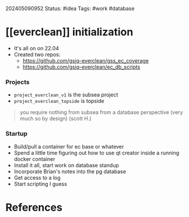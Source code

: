 202405090952
Status: #idea
Tags: #work #database 

# [[everclean]] initialization
- It's all on on 22.04
- Created two repos:
	- https://github.com/gsiq-everclean/gss_ec_coverage
	- https://github.com/gsiq-everclean/ec_db_scripts

### Projects
- `project_everclean_v1` is the subsea project
- `project_everclean_topside` is topside
> you require nothing from subsea from a database perspective (very much so by design) (scott H.)

### Startup
- Build/pull a container for ec base or whatever
- Spend a little time figuring out how to use qt creator inside a running docker container
- Install it all, start work on database standup
- Incorporate Brian's notes into the pg database
- Get access to a log
- Start scripting I guess


# References

